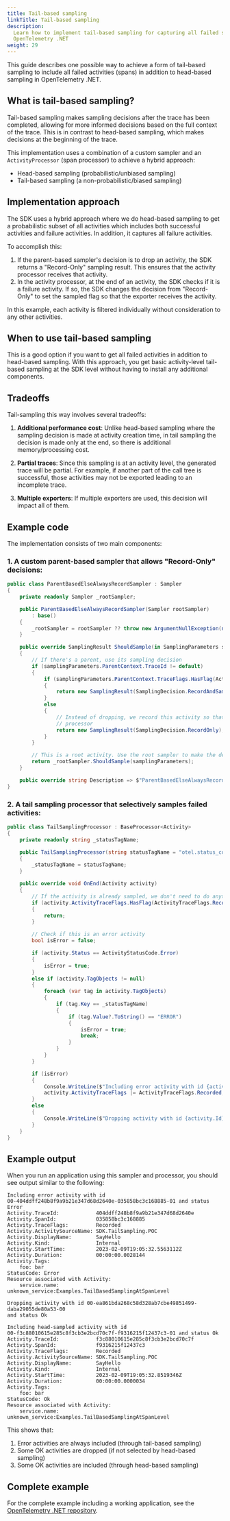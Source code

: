 ```yaml
---
title: Tail-based sampling
linkTitle: Tail-based sampling
description:
  Learn how to implement tail-based sampling for capturing all failed spans in
  OpenTelemetry .NET
weight: 29
---
```


This guide describes one possible way to achieve a form of tail-based sampling
to include all failed activities (spans) in addition to head-based sampling in
OpenTelemetry .NET.

## What is tail-based sampling?

Tail-based sampling makes sampling decisions after the trace has been completed,
allowing for more informed decisions based on the full context of the trace.
This is in contrast to head-based sampling, which makes decisions at the
beginning of the trace.

This implementation uses a combination of a custom sampler and an
`ActivityProcessor` (span processor) to achieve a hybrid approach:

- Head-based sampling (probabilistic/unbiased sampling)
- Tail-based sampling (a non-probabilistic/biased sampling)

## Implementation approach

The SDK uses a hybrid approach where we do head-based sampling to get a
probabilistic subset of all activities which includes both successful activities
and failure activities. In addition, it captures all failure activities.

To accomplish this:

1. If the parent-based sampler's decision is to drop an activity, the SDK
   returns a "Record-Only" sampling result. This ensures that the activity
   processor receives that activity.
2. In the activity processor, at the end of an activity, the SDK checks if it is
   a failure activity. If so, the SDK changes the decision from "Record-Only" to
   set the sampled flag so that the exporter receives the activity.

In this example, each activity is filtered individually without consideration to
any other activities.

## When to use tail-based sampling

This is a good option if you want to get all failed activities in addition to
head-based sampling. With this approach, you get basic activity-level tail-based
sampling at the SDK level without having to install any additional components.

## Tradeoffs

Tail-sampling this way involves several tradeoffs:

1. **Additional performance cost**: Unlike head-based sampling where the
   sampling decision is made at activity creation time, in tail sampling the
   decision is made only at the end, so there is additional memory/processing
   cost.

2. **Partial traces**: Since this sampling is at an activity level, the
   generated trace will be partial. For example, if another part of the call
   tree is successful, those activities may not be exported leading to an
   incomplete trace.

3. **Multiple exporters**: If multiple exporters are used, this decision will
   impact all of them.

## Example code

The implementation consists of two main components:

### 1. A custom parent-based sampler that allows "Record-Only" decisions:

```csharp
public class ParentBasedElseAlwaysRecordSampler : Sampler
{
    private readonly Sampler _rootSampler;

    public ParentBasedElseAlwaysRecordSampler(Sampler rootSampler)
        : base()
    {
        _rootSampler = rootSampler ?? throw new ArgumentNullException(nameof(rootSampler));
    }

    public override SamplingResult ShouldSample(in SamplingParameters samplingParameters)
    {
        // If there's a parent, use its sampling decision
        if (samplingParameters.ParentContext.TraceId != default)
        {
            if (samplingParameters.ParentContext.TraceFlags.HasFlag(ActivityTraceFlags.Recorded))
            {
                return new SamplingResult(SamplingDecision.RecordAndSample);
            }
            else
            {
                // Instead of dropping, we record this activity so that we can process it in our
                // processor
                return new SamplingResult(SamplingDecision.RecordOnly);
            }
        }

        // This is a root activity. Use the root sampler to make the decision.
        return _rootSampler.ShouldSample(samplingParameters);
    }

    public override string Description => $"ParentBasedElseAlwaysRecordSampler({_rootSampler.Description})";
}
```

### 2. A tail sampling processor that selectively samples failed activities:

```csharp
public class TailSamplingProcessor : BaseProcessor<Activity>
{
    private readonly string _statusTagName;

    public TailSamplingProcessor(string statusTagName = "otel.status_code")
    {
        _statusTagName = statusTagName;
    }

    public override void OnEnd(Activity activity)
    {
        // If the activity is already sampled, we don't need to do anything
        if (activity.ActivityTraceFlags.HasFlag(ActivityTraceFlags.Recorded))
        {
            return;
        }

        // Check if this is an error activity
        bool isError = false;

        if (activity.Status == ActivityStatusCode.Error)
        {
            isError = true;
        }
        else if (activity.TagObjects != null)
        {
            foreach (var tag in activity.TagObjects)
            {
                if (tag.Key == _statusTagName)
                {
                    if (tag.Value?.ToString() == "ERROR")
                    {
                        isError = true;
                        break;
                    }
                }
            }
        }

        if (isError)
        {
            Console.WriteLine($"Including error activity with id {activity.Id} and status {activity.Status}");
            activity.ActivityTraceFlags |= ActivityTraceFlags.Recorded;
        }
        else
        {
            Console.WriteLine($"Dropping activity with id {activity.Id} and status {activity.Status}");
        }
    }
}
```

## Example output

When you run an application using this sampler and processor, you should see
output similar to the following:

```text
Including error activity with id
00-404ddff248b8f9a9b21e347d68d2640e-035858bc3c168885-01 and status Error
Activity.TraceId:            404ddff248b8f9a9b21e347d68d2640e
Activity.SpanId:             035858bc3c168885
Activity.TraceFlags:         Recorded
Activity.ActivitySourceName: SDK.TailSampling.POC
Activity.DisplayName:        SayHello
Activity.Kind:               Internal
Activity.StartTime:          2023-02-09T19:05:32.5563112Z
Activity.Duration:           00:00:00.0028144
Activity.Tags:
    foo: bar
StatusCode: Error
Resource associated with Activity:
    service.name: unknown_service:Examples.TailBasedSamplingAtSpanLevel

Dropping activity with id 00-ea861bda268c58d328ab7cbe49851499-daba29055de80a53-00
and status Ok

Including head-sampled activity with id
00-f3c88010615e285c8f3cb3e2bcd70c7f-f9316215f12437c3-01 and status Ok
Activity.TraceId:            f3c88010615e285c8f3cb3e2bcd70c7f
Activity.SpanId:             f9316215f12437c3
Activity.TraceFlags:         Recorded
Activity.ActivitySourceName: SDK.TailSampling.POC
Activity.DisplayName:        SayHello
Activity.Kind:               Internal
Activity.StartTime:          2023-02-09T19:05:32.8519346Z
Activity.Duration:           00:00:00.0000034
Activity.Tags:
    foo: bar
StatusCode: Ok
Resource associated with Activity:
    service.name: unknown_service:Examples.TailBasedSamplingAtSpanLevel
```

This shows that:

1. Error activities are always included (through tail-based sampling)
2. Some OK activities are dropped (if not selected by head-based sampling)
3. Some OK activities are included (through head-based sampling)

## Complete example

For the complete example including a working application, see the
[OpenTelemetry .NET repository](https://github.com/open-telemetry/opentelemetry-dotnet/tree/main/examples).
